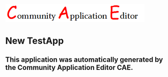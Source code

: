 ![CAE](https://github.com/cae-development/application-New-TestApp/blob/master/img/logo.png)  

New TestApp
===================


This application was automatically generated by the Community Application Editor CAE.  
---------------
